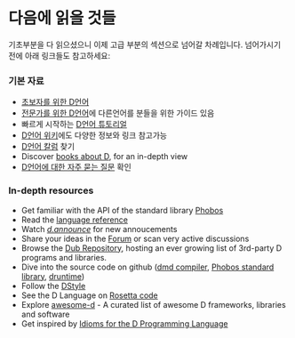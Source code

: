 # 다음에 읽을 것들

기초부분을 다 읽으셨으니 이제 고급 부분의 섹션으로 넘어갈 차례입니다.
넘어가시기 전에 아래 링크들도 참고하세요:

### 기본 자료

* [초보자를 위한 D언어](http://ddili.org/ders/d.en/index.html)
* [전문가를 위한 D언어](http://wiki.dlang.org/Coming_From)에 다른언어를 분들을 위한 가이드 있음
* 빠르게 시작하는 [D언어 튜토리얼](https://wiki.dlang.org/Tutorials)
* [D언어 위키](https://wiki.dlang.org/)에도 다양한 정보와 링크 참고가능
* [D언어 칼럼](http://dlang.org/articles.html) 찾기
* Discover [books about D](https://wiki.dlang.org/Books), for an in-depth view
* [D언어에 대한 자주 묻는 질문](http://dlang.org/faq.html) 확인

### In-depth resources

* Get familiar with the API of the standard library [Phobos](https://dlang.org/phobos)
* Read the [language reference](https://dlang.org/spec/)
* Watch [_d.announce_](http://forum.dlang.org/group/announce) for new annoucements
* Share your ideas in the [Forum](https://forum.dlang.org/) or scan very active discussions
* Browse the [Dub Repository](https://code.dlang.org), hosting an ever growing list of 3rd-party D programs and libraries.
* Dive into the source code on github ([dmd compiler](https://github.com/dlang/dmd), [Phobos standard library](https://github.com/dlang/phobos), [druntime](https://github.com/dlang/druntime))
* Follow the [DStyle](http://dlang.org/dstyle.html)
* See the D Language on [Rosetta code](http://rosettacode.org/wiki/Category:D)
* Explore [awesome-d](https://github.com/zhaopuming/awesome-d/blob/master/README.md) - A curated list of awesome D frameworks, libraries and software
* Get inspired by [Idioms for the D Programming Language](https://p0nce.github.io/d-idioms/)
